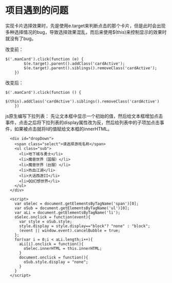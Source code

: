 项目遇到的问题
====
实现卡片选择效果时，先是使用e.target来判断点击的那个卡片，但是此时会出现多种选择情况的bug，导致选择效果混乱，而后来使用$(this)来控制显示的效果时就没有了bug。

改变前：
````
$('.manCard').click(function (e) {
        $(e.target).parent().addClass('cardActive');
        $(e.target).parent().siblings().removeClass('cardActive');
    })
````

改变后：
````
$('.manCard').click(function () {
        $(this).addClass('cardActive').siblings().removeClass('cardActive')
    })
````

js原生编写下拉列表：
先让文本框中显示一个初始的值，然后给文本框增加点击事件，点击之后将下拉列表的display属性改为反，然后给列表中的子项加点击事件，如果被点击就将li的值赋给文本框的innerHTML。
````
  <div id="dropDown">
    <span class="select">请选择游戏名称</span>
    <ul class="sub">
      <li>地下城与勇士</li>
      <li>魔兽世界（国服）</li>
      <li>魔兽世界（台服）</li>
      <li>热血江湖</li>
      <li>大话西游II</li>
      <li>QQ幻想世界</li>
    </ul>
  </div>

  <script>
    var oSelec = document.getElementsByTagName('span')[0];
    var oSub = document.getElementsByTagName('ul')[0];
    var aLi = document.getElementsByTagName('li');
    oSelec.onclick = function(event){
      var style = oSub.style;
      style.display = style.display=="block"? "none" : "block";
      (event || window.event).cancelBubble = true;
    };
    for(var i = 0;i < aLi.length;i++){
      aLi[i].onclick = function(){
        oSelec.innerHTML = this.innerHTML;
      }
      document.onclick = function(){
        oSub.style.display = "none";
      }
    }
  </script>
````
